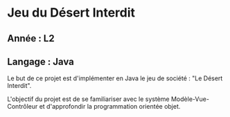 <h1> Jeu du Désert Interdit </h1>

<h2> Année : L2 </h2>
<h2> Langage : Java </h2>

<p>
Le but de ce projet est d'implémenter en Java le jeu de société : "Le Désert Interdit".

L'objectif du projet est de se familiariser avec le système Modèle-Vue-Contrôleur et d'approfondir la programmation orientée objet.
</p>
